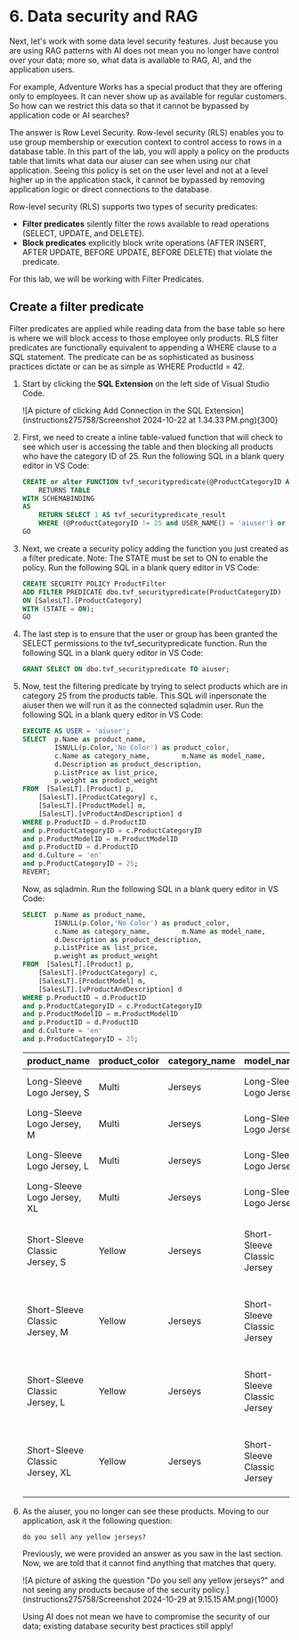 # 6. Data security and RAG

Next, let's work with some data level security features. Just because you are using RAG patterns with AI does not mean you no longer have control over your data; more so, what data is available to RAG, AI, and the application users.

For example, Adventure Works has a special product that they are offering only to employees. It can never show up as available for regular customers. So how can we restrict this data so that it cannot be bypassed by application code or AI searches? 

The answer is Row Level Security. Row-level security (RLS) enables you to use group membership or execution context to control access to rows in a database table. In this part of the lab, you will apply a policy on the products table that limits what data our aiuser can see when using our chat application. Seeing this policy is set on the user level and not at a level higher up in the application stack, it cannot be bypassed by removing application logic or direct connections to the database.

Row-level security (RLS) supports two types of security predicates:

* **Filter predicates** silently filter the rows available to read operations (SELECT, UPDATE, and DELETE).
* **Block predicates** explicitly block write operations (AFTER INSERT, AFTER UPDATE, BEFORE UPDATE, BEFORE DELETE) that violate the predicate.

For this lab, we will be working with Filter Predicates.

## Create a filter predicate

Filter predicates are applied while reading data from the base table so here is where we will block access to those employee only products. RLS filter predicates are functionally equivalent to appending a WHERE clause to a SQL statement. The predicate can be as sophisticated as business practices dictate or can be as simple as WHERE ProductId = 42.

1. Start by clicking the **SQL Extension** on the left side of Visual Studio Code.

    ![A picture of clicking Add Connection in the SQL Extension](instructions275758/Screenshot 2024-10-22 at 1.34.33 PM.png){300}

1. First, we need to create a inline table-valued function that will check to see which user is accessing the table and then blocking all products who have the category ID of 25. Run the following SQL in a blank query editor in VS Code:

    ```SQL
    CREATE or alter FUNCTION tvf_securitypredicate(@ProductCategoryID AS int)
        RETURNS TABLE
    WITH SCHEMABINDING
    AS
        RETURN SELECT 1 AS tvf_securitypredicate_result
        WHERE (@ProductCategoryID != 25 and USER_NAME() = 'aiuser') or (USER_NAME() != 'aiuser');
    GO
    ```

1. Next, we create a security policy adding the function you just created as a filter predicate. Note: The STATE must be set to ON to enable the policy. Run the following SQL in a blank query editor in VS Code:

    ```SQL
    CREATE SECURITY POLICY ProductFilter
    ADD FILTER PREDICATE dbo.tvf_securitypredicate(ProductCategoryID)
    ON [SalesLT].[ProductCategory]
    WITH (STATE = ON);
    GO
    ```

1. The last step is to ensure that the user or group has been granted the SELECT permissions to the tvf_securitypredicate function. Run the following SQL in a blank query editor in VS Code:

    ```SQL
    GRANT SELECT ON dbo.tvf_securitypredicate TO aiuser;
    ```

1. Now, test the filtering predicate by trying to select products which are in category 25 from the products table. This SQL will inpersonate the aiuser then we will run it as the connected sqladmin user. Run the following SQL in a blank query editor in VS Code:

    ```SQL
    EXECUTE AS USER = 'aiuser';
    SELECT  p.Name as product_name,
            ISNULL(p.Color,'No Color') as product_color,
            c.Name as category_name,        m.Name as model_name,
            d.Description as product_description,
            p.ListPrice as list_price,
            p.weight as product_weight
    FROM  [SalesLT].[Product] p,
        [SalesLT].[ProductCategory] c,
        [SalesLT].[ProductModel] m,
        [SalesLT].[vProductAndDescription] d
    WHERE p.ProductID = d.ProductID
    and p.ProductCategoryID = c.ProductCategoryID
    and p.ProductModelID = m.ProductModelID
    and p.ProductID = d.ProductID
    and d.Culture = 'en'
    and p.ProductCategoryID = 25;
    REVERT;
    ```

    Now, as sqladmin. Run the following SQL in a blank query editor in VS Code:

    ```SQL
    SELECT  p.Name as product_name,
            ISNULL(p.Color,'No Color') as product_color,
            c.Name as category_name,        m.Name as model_name,
            d.Description as product_description,
            p.ListPrice as list_price,
            p.weight as product_weight
    FROM  [SalesLT].[Product] p,
        [SalesLT].[ProductCategory] c,
        [SalesLT].[ProductModel] m,
        [SalesLT].[vProductAndDescription] d
    WHERE p.ProductID = d.ProductID
    and p.ProductCategoryID = c.ProductCategoryID
    and p.ProductModelID = m.ProductModelID
    and p.ProductID = d.ProductID
    and d.Culture = 'en'
    and p.ProductCategoryID = 25;
    ```

    | product_name | product_color | category_name | model_name | product_description | list_price | product_weight |
    |:---------|:---------|:---------|:---------|:---------|:---------|:---------|
    | Long-Sleeve Logo Jersey, S | Multi | Jerseys | Long-Sleeve Logo Jersey | Unisex long-sleeve AWC logo microfiber cycling jersey | 49.99 | NULL |
    | Long-Sleeve Logo Jersey, M | Multi | Jerseys | Long-Sleeve Logo Jersey | Unisex long-sleeve AWC logo microfiber cycling jersey | 49.99 | NULL |
    | Long-Sleeve Logo Jersey, L | Multi | Jerseys | Long-Sleeve Logo Jersey | Unisex long-sleeve AWC logo microfiber cycling jersey | 49.99 | NULL |
    | Long-Sleeve Logo Jersey, XL | Multi | Jerseys | Long-Sleeve Logo Jersey | Unisex long-sleeve AWC logo microfiber cycling jersey | 49.99 | NULL |
    | Short-Sleeve Classic Jersey, S | Yellow | Jerseys | Short-Sleeve Classic Jersey | Short sleeve classic breathable jersey with superior moisture control, front zipper, and 3 back pockets. | 53.99 | NULL |
    | Short-Sleeve Classic Jersey, M | Yellow | Jerseys | Short-Sleeve Classic Jersey | Short sleeve classic breathable jersey with superior moisture control, front zipper, and 3 back pockets. | 53.99 | NULL |
    | Short-Sleeve Classic Jersey, L | Yellow | Jerseys | Short-Sleeve Classic Jersey | Short sleeve classic breathable jersey with superior moisture control, front zipper, and 3 back pockets. | 53.99 | NULL |
    | Short-Sleeve Classic Jersey, XL | Yellow | Jerseys | Short-Sleeve Classic Jersey | Short sleeve classic breathable jersey with superior moisture control, front zipper, and 3 back pockets. | 53.99 | NULL |


1. As the aiuser, you no longer can see these products. Moving to our application, ask it the following question:

    ```TEXT
    do you sell any yellow jerseys?
    ```

    Previously, we were provided an answer as you saw in the last section. Now, we are told that it cannot find anything that matches that query.

    ![A picture of asking the question "Do you sell any yellow jerseys?" and not seeing any products because of the security policy.](instructions275758/Screenshot 2024-10-29 at 9.15.15 AM.png){1000}

    Using AI does not mean we have to compromise the security of our data; existing database security best practices still apply!